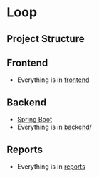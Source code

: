 # Loop

## Project Structure

## Frontend

- Everything is in [frontend](frontend/)

## Backend

- [Spring Boot](https://spring.io/guides/gs/spring-boot)
- Everything is in [backend/](backend/)

## Reports

- Everything is in [reports](reports/)
